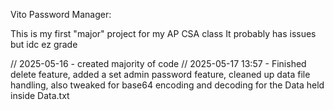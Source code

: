Vito Password Manager:

This is my first "major" project for my AP CSA class
It probably has issues but idc ez grade

// 2025-05-16 - created majority of code
// 2025-05-17 13:57 - Finished delete feature, added a set admin password feature, cleaned up data file handling, also tweaked for base64 encoding and decoding for the Data held inside Data.txt